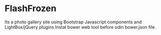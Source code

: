 # FlashFrozen
Its a photo gallery site using Bootstrap Javascript components and LightBox/jQuery plugins
Instal bower web tool before udin bower.json file.
